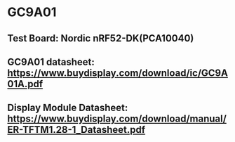 # GC9A01

## Test Board: Nordic nRF52-DK(PCA10040)

## GC9A01 datasheet: https://www.buydisplay.com/download/ic/GC9A01A.pdf
## Display Module Datasheet: https://www.buydisplay.com/download/manual/ER-TFTM1.28-1_Datasheet.pdf